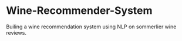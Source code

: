 # Wine-Recommender-System
Builing a wine recommendation system using NLP on sommerlier wine reviews.
